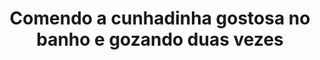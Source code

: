 ---
layout: post
title: Comendo a cunhadinha gostosa no banho e gozando duas vezes
thumb: comendo-a-cunhadinha-gostosa-no-banho-e-gozando-duas-vezes
duration: "06:40"
permalink: /:title
video: https://www.xvideos.com/embedframe/68780961
categories: cumshot, cum, teen, latina, creampie, amateur, pussyfucking, big-ass, gostosa, big-cock, amador, corno, novinha, nao-aguentou
---